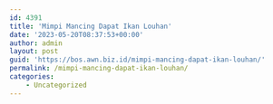 ```yaml
---
id: 4391
title: 'Mimpi Mancing Dapat Ikan Louhan'
date: '2023-05-20T08:37:53+00:00'
author: admin
layout: post
guid: 'https://bos.awn.biz.id/mimpi-mancing-dapat-ikan-louhan/'
permalink: /mimpi-mancing-dapat-ikan-louhan/
categories:
    - Uncategorized
---
```


